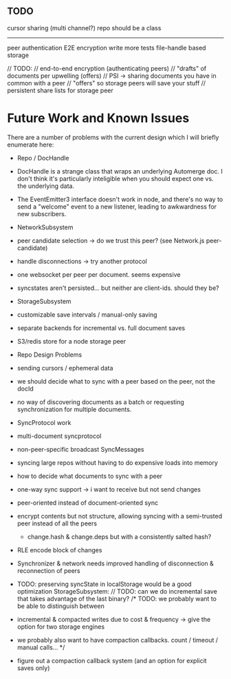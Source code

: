 TODO
-----
cursor sharing (multi channel?)
repo should be a class

----------
peer authentication
E2E encryption
write more tests
file-handle based storage

// TODO:
// end-to-end encryption (authenticating peers)
// "drafts" of documents per upwelling (offers)
// PSI -> sharing documents you have in common with a peer
// "offers" so storage peers will save your stuff
// persistent share lists for storage peer

# Future Work and Known Issues

There are a number of problems with the current design which I will briefly enumerate here:
 * Repo / DocHandle
  * DocHandle is a strange class that wraps an underlying Automerge doc. I don't think it's particularly inteligible when you should expect one vs. the underlying data.
  * The EventEmitter3 interface doesn't work in node, and there's no way to send a "welcome" event to a new listener, leading to awkwardness for new subscribers.
 * NetworkSubsystem
  * peer candidate selection -> do we trust this peer? (see Network.js peer-candidate)
  * handle disconnections -> try another protocol
  * one websocket per peer per document. seems expensive
  * syncstates aren't persisted... but neither are client-ids. should they be?
 * StorageSubsystem
  * customizable save intervals / manual-only saving
  * separate backends for incremental vs. full document saves
  * S3/redis store for a node storage peer 

* Repo Design Problems
 * sending cursors / ephemeral data
 * we should decide what to sync with a peer based on the peer, not the docId
 * no way of discovering documents as a batch or requesting synchronization for multiple documents.

* SyncProtocol work
 * multi-document syncprotocol
 * non-peer-specific broadcast SyncMessages
 * syncing large repos without having to do expensive loads into memory
 * how to decide what documents to sync with a peer
 * one-way sync support -> i want to receive but not send changes
 * peer-oriented instead of document-oriented sync
 * encrypt contents but not structure, allowing syncing with a semi-trusted peer instead of all the peers
    * change.hash & change.deps but with a consistently salted hash?
 * RLE encode block of changes

* Synchronizer & network needs improved handling of disconnection & reconnection of peers
* TODO: preserving syncState in localStorage would be a good optimization
StorageSubsystem:
    // TODO: can we do incremental save that takes advantage of the last binary?
/* TODO: we probably want to be able to distinguish between
 * incremental & compacted writes due to cost & frequency -> give the option for two storage engines
 * we probably also want to have compaction callbacks. count / timeout / manual calls...
 */
* figure out a compaction callback system (and an option for explicit saves only)
